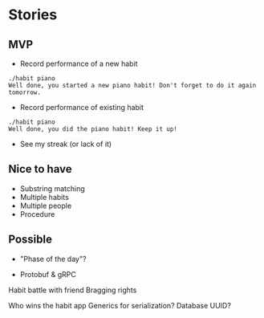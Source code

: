 # Stories

## MVP

* Record performance of a new habit

```
./habit piano
Well done, you started a new piano habit! Don't forget to do it again tomorrow.
```

* Record performance of existing habit

```
./habit piano
Well done, you did the piano habit! Keep it up!
```

* See my streak (or lack of it)

## Nice to have

* Substring matching
* Multiple habits
* Multiple people
* Procedure

## Possible

* "Phase of the day"?


* Protobuf & gRPC


Habit battle with friend
Bragging rights

Who wins the habit app
Generics for serialization?
Database
UUID?